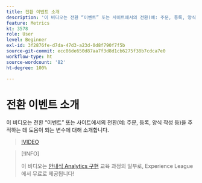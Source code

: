 ```yaml
---
title: 전환 이벤트 소개
description: '이 비디오는 전환 “이벤트” 또는 사이트에서의 전환(예: 주문, 등록, 양식 작성 등)을 추적하는 데 도움이 되는 변수에 대해 소개합니다.'
feature: Metrics
kt: 3578
role: User
level: Beginner
exl-id: 3f2876fe-d7da-47d3-a23d-0d8f790f7f5b
source-git-commit: ecc86de650d87aa7f3d8d1cb6275f38b7cdca7e0
workflow-type: ht
source-wordcount: '82'
ht-degree: 100%

---
```


# 전환 이벤트 소개

이 비디오는 전환 “이벤트” 또는 사이트에서의 전환(예: 주문, 등록, 양식 작성 등)을 추적하는 데 도움이 되는 변수에 대해 소개합니다.

>[!VIDEO](https://video.tv.adobe.com/v/28764/?quality=12&learn=on)

>[!INFO]
>
> 이 비디오는 [안내식 Analytics 구현](https://experienceleague.adobe.com/?recommended=Analytics-D-1-2019.1) 교육 과정의 일부로, Experience League에서 무료로 제공됩니다!
